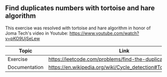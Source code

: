 ## Find duplicates numbers with tortoise and hare algorithm

This exercise was resolved with tortoise and hare algorithm in honor of Joma Tech's video in Youtube: 
https://www.youtube.com/watch?v=pKO9UjSeLew

| Topic         | Link                                                            |
|---------------|-----------------------------------------------------------------|
| Exercise      | https://leetcode.com/problems/find-the-duplicate-number         |
| Documentation | https://en.wikipedia.org/wiki/Cycle_detection#Tortoise_and_hare |